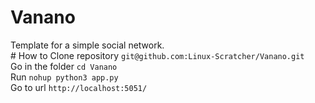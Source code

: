 # Vanano
Template for a simple social network.
<br># How to
Clone repository
`git@github.com:Linux-Scratcher/Vanano.git`<br>
Go in the folder
`cd Vanano`<br>
Run
`nohup python3 app.py`<br>
Go to url
`http://localhost:5051/`
